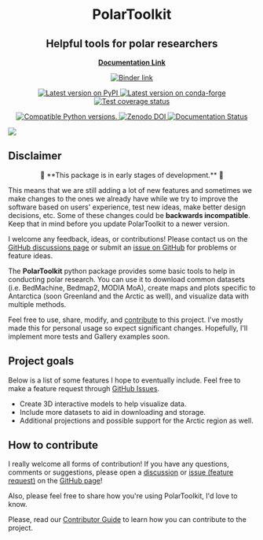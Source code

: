 <h1 align="center">PolarToolkit</h1>
<h2 align="center">Helpful tools for polar researchers</h2>

<p align="center">
<a href="https://antarctic-plots.readthedocs.io"><strong>Documentation Link</strong></a>
</p>

<!-- SPHINX-START1 -->

<p align="center">
<a href="https://mybinder.org/v2/gh/mdtanker/antarctic_plots/main">
 <img src="https://mybinder.org/badge_logo.svg" alt="Binder link"></a>
 </p>

<p align="center">
<a href="https://pypi.python.org/pypi/polartoolkit">
<img
src="https://img.shields.io/pypi/v/polartoolkit?style=flat-square"
alt="Latest version on PyPI"
/>
</a>
<a href="https://github.com/conda-forge/polartoolkit-feedstock">
<img
src="https://img.shields.io/conda/vn/conda-forge/polartoolkit.svg?style=flat-square"
alt="Latest version on conda-forge"
/>
</a>
<a href="https://codecov.io/gh/mdtanker/antarctic_plots">
<img
src="https://img.shields.io/codecov/c/github/mdtanker/antarctic_plots/main.svg?style=flat-square"
alt="Test coverage status"
/>

<p align="center">
<a href="https://pypi.org/project/polartoolkit/">
<img src="https://img.shields.io/pypi/pyversions/polartoolkit?style=flat-square"
alt="Compatible Python versions."
/>
</a>
<a href="https://zenodo.org/badge/latestdoi/475677039">
<img src="https://zenodo.org/badge/475677039.svg?style=flat-square"
alt="Zenodo DOI"
/>
</a>
<a href='https://readthedocs.org/projects/antarctic-plots/'><img src='https://readthedocs.org/projects/antarctic-plots/badge/?version=latest&style=flat-square' alt='Documentation Status' /></a>
 </p>

<!-- SPHINX-END1 -->

![](docs/cover_fig.png)

## Disclaimer

<p align="center">
🚨 **This package is in early stages of development.** 🚨
</p>

This means that we are still adding a lot of new features and sometimes we make
changes to the ones we already have while we try to improve the software based
on users' experience, test new ideas, make better design decisions, etc. Some of
these changes could be **backwards incompatible**. Keep that in mind before you
update PolarToolkit to a newer version.

I welcome any feedback, ideas, or contributions! Please contact us on the
[GitHub discussions page](https://github.com/mdtanker/polartoolkit/discussions)
or submit an [issue on GitHub](https://github.com/mdtanker/polartoolkit/issues)
for problems or feature ideas.

<!-- SPHINX-START2 -->

The **PolarToolkit** python package provides some basic tools to help in
conducting polar research. You can use it to download common datasets (i.e.
BedMachine, Bedmap2, MODIA MoA), create maps and plots specific to Antarctica
(soon Greenland and the Arctic as well), and visualize data with multiple
methods.

Feel free to use, share, modify, and
[contribute](https://antarctic-plots.readthedocs.io/en/latest/contribute.html)
to this project. I've mostly made this for personal usage so expect significant
changes. Hopefully, I'll implement more tests and Gallery examples soon.

## Project goals

Below is a list of some features I hope to eventually include. Feel free to make
a feature request through
[GitHub Issues](https://github.com/mdtanker/polartoolkit/issues/new/choose).

- Create 3D interactive models to help visualize data.
- Include more datasets to aid in downloading and storage.
- Additional projections and possible support for the Arctic region as well.

<!-- SPHINX-END2 -->

## How to contribute

I really welcome all forms of contribution! If you have any questions, comments
or suggestions, please open a [discussion]() or [issue (feature request)]() on
the [GitHub page](https://github.com/mdtanker/polartoolkit/)!

Also, please feel free to share how you're using PolarToolkit, I'd love to know.

Please, read our
[Contributor Guide](https://github.com/mdtanker/polartoolkit/blob/main/.github/CONTRIBUTING.md)
to learn how you can contribute to the project.
